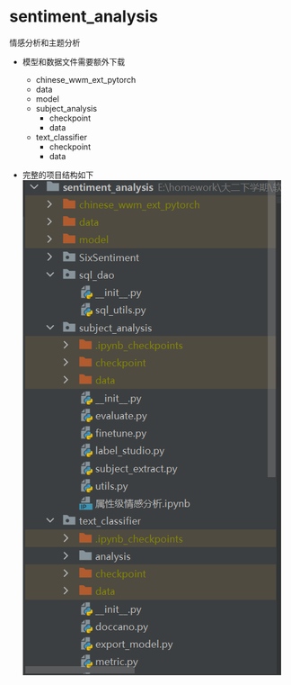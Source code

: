 # sentiment_analysis
情感分析和主题分析
* 模型和数据文件需要额外下载
  * chinese_wwm_ext_pytorch
  * data
  * model
  * subject_analysis
    * checkpoint
    * data
  * text_classifier
    * checkpoint
    * data

* 完整的项目结构如下
![](./pic/项目结构.png)
